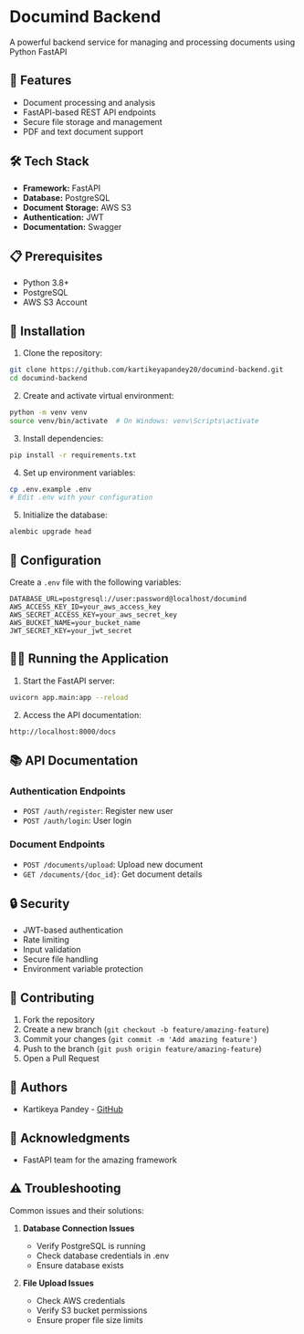 # Documind Backend

A powerful backend service for managing and processing documents using Python FastAPI

## 🌟 Features

- Document processing and analysis
- FastAPI-based REST API endpoints
- Secure file storage and management
- PDF and text document support

## 🛠️ Tech Stack

- **Framework:** FastAPI
- **Database:** PostgreSQL
- **Document Storage:** AWS S3
- **Authentication:** JWT
- **Documentation:** Swagger

## 📋 Prerequisites

- Python 3.8+
- PostgreSQL
- AWS S3 Account

## 🚀 Installation

1. Clone the repository:
```bash
git clone https://github.com/kartikeyapandey20/documind-backend.git
cd documind-backend
```

2. Create and activate virtual environment:
```bash
python -m venv venv
source venv/bin/activate  # On Windows: venv\Scripts\activate
```

3. Install dependencies:
```bash
pip install -r requirements.txt
```

4. Set up environment variables:
```bash
cp .env.example .env
# Edit .env with your configuration
```

5. Initialize the database:
```bash
alembic upgrade head
```

## 🔧 Configuration

Create a `.env` file with the following variables:

```env
DATABASE_URL=postgresql://user:password@localhost/documind
AWS_ACCESS_KEY_ID=your_aws_access_key
AWS_SECRET_ACCESS_KEY=your_aws_secret_key
AWS_BUCKET_NAME=your_bucket_name
JWT_SECRET_KEY=your_jwt_secret
```

## 🏃‍♂️ Running the Application

1. Start the FastAPI server:
```bash
uvicorn app.main:app --reload
```

2. Access the API documentation:
```
http://localhost:8000/docs
```

## 📚 API Documentation

### Authentication Endpoints
- `POST /auth/register`: Register new user
- `POST /auth/login`: User login

### Document Endpoints
- `POST /documents/upload`: Upload new document
- `GET /documents/{doc_id}`: Get document details


## 🔒 Security

- JWT-based authentication
- Rate limiting
- Input validation
- Secure file handling
- Environment variable protection

## 🤝 Contributing

1. Fork the repository
2. Create a new branch (`git checkout -b feature/amazing-feature`)
3. Commit your changes (`git commit -m 'Add amazing feature'`)
4. Push to the branch (`git push origin feature/amazing-feature`)
5. Open a Pull Request

## 👥 Authors

- Kartikeya Pandey - [GitHub](https://github.com/kartikeyapandey20)

## 🙏 Acknowledgments

- FastAPI team for the amazing framework

## ⚠️ Troubleshooting

Common issues and their solutions:

1. **Database Connection Issues**
   - Verify PostgreSQL is running
   - Check database credentials in .env
   - Ensure database exists

2. **File Upload Issues**
   - Check AWS credentials
   - Verify S3 bucket permissions
   - Ensure proper file size limits
